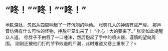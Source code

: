 # “咚！”“咚！”“咚！”
地铁深处，忽然从四周响起了一阵沉闷的响动。
张奕几人的神情有些严峻。
那声音仿佛有什么可怕的怪物，挣脱牢笼出来了！
“小心！大的要来了。”
张奕如此提醒众人道。
徐胖子不由吞了一口唾沫，然后抱起了手中的喷火器，谨慎的望向周围。
刚刚还被他们打的节节败退的尸潮，此时难道又卷土重来了？<


